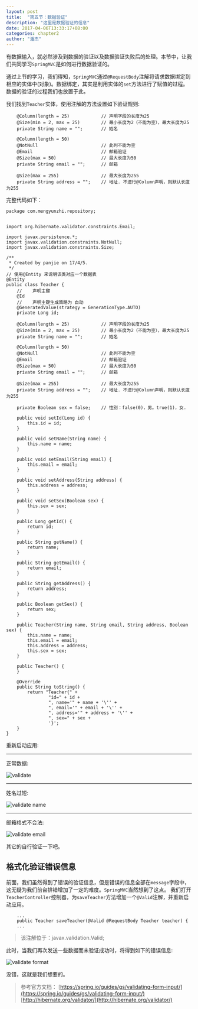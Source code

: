 ```yaml
---
layout: post
title:  "第五节：数据验证"
description: "这里是数据验证的信息"
date: 2017-04-06T13:33:17+08:00
categories: chapter2
author: "潘杰"
---
```

有数据输入，就必然涉及到数据的验证以及数据验证失败后的处理。本节中，让我们共同学习`SpringMVC`是如何进行数据验证的。

通过上节的学习，我们得知，`SpringMVC`通过`@RequestBody`注解将请求数据绑定到相应的实体中(对象)。数据绑定，其实是利用实体的`set`方法进行了赋值的过程。数据的验证的过程我们也放置于此。

我们找到`Teacher`实体，使用注解的方法设置如下验证规则:

```
    @Column(length = 25)            // 声明字段的长度为25
    @Size(min = 2, max = 25)        // 最小长度为2（不能为空），最大长度为25
    private String name = "";       // 姓名

    @Column(length = 50)
    @NotNull                        // 此列不能为空
    @Email                          // 邮箱验证
    @Size(max = 50)                 // 最大长度为50
    private String email = "";      // 邮箱

    @Size(max = 255)                // 最大长度为255
    private String address = "";    // 地址. 不进行@Column声明，则默认长度为255

```

完整代码如下：
```
package com.mengyunzhi.repository;


import org.hibernate.validator.constraints.Email;

import javax.persistence.*;
import javax.validation.constraints.NotNull;
import javax.validation.constraints.Size;

/**
 * Created by panjie on 17/4/5.
 */
// 使用@Entity 来说明该类对应一个数据表
@Entity
public class Teacher {
    //    声明主键
    @Id
    //    声明主键生成策略为 自动
    @GeneratedValue(strategy = GenerationType.AUTO)
    private Long id;

    @Column(length = 25)            // 声明字段的长度为25
    @Size(min = 2, max = 25)        // 最小长度为2（不能为空），最大长度为25
    private String name = "";       // 姓名

    @Column(length = 50)
    @NotNull                        // 此列不能为空
    @Email                          // 邮箱验证
    @Size(max = 50)                 // 最大长度为50
    private String email = "";      // 邮箱

    @Size(max = 255)                // 最大长度为255
    private String address = "";    // 地址. 不进行@Column声明，则默认长度为255

    private Boolean sex = false;    // 性别：false(0)，男。true(1)，女.

    public void setId(Long id) {
        this.id = id;
    }

    public void setName(String name) {
        this.name = name;
    }

    public void setEmail(String email) {
        this.email = email;
    }

    public void setAddress(String address) {
        this.address = address;
    }

    public void setSex(Boolean sex) {
        this.sex = sex;
    }

    public Long getId() {
        return id;
    }

    public String getName() {
        return name;
    }

    public String getEmail() {
        return email;
    }

    public String getAddress() {
        return address;
    }

    public Boolean getSex() {
        return sex;
    }

    public Teacher(String name, String email, String address, Boolean sex) {
        this.name = name;
        this.email = email;
        this.address = address;
        this.sex = sex;
    }

    public Teacher() {
    }

    @Override
    public String toString() {
        return "Teacher{" +
                "id=" + id +
                ", name='" + name + '\'' +
                ", email='" + email + '\'' +
                ", address='" + address + '\'' +
                ", sex=" + sex +
                '}';
    }
}
```
重新启动应用:
<hr />
正常数据:

![validate]({{site.imageurl}}/chapter2/17.png)

<hr />
姓名过短:

![validate name]({{site.imageurl}}/chapter2/18.png)

<hr />
邮箱格式不合法:

![validate email]({{site.imageurl}}/chapter2/19.png)

其它的自行验证一下吧。

## 格式化验证错误信息
前面，我们虽然得到了错误的验证信息，但是错误的信息全部在`message`字段中，这无疑为我们前台排错增加了一定的难度。`SpringMVC`当然想到了这点。
我们打开`TeacherController`控制器，为`saveTeacher`方法增加一个`@Valid`注解，并重新启动应用。

```
    ...
    public Teacher saveTeacher(@Valid @RequestBody Teacher teacher) {
    ...
```

> 该注解位于：javax.validation.Valid;

此时，当我们再次发送一些数据而未验证成功时，将得到如下的错误信息:

![validate format]({{site.imageurl}}/chapter2/20.png)

没错，这就是我们想要的。

> 参考官方文档：
[https://spring.io/guides/gs/validating-form-input/](https://spring.io/guides/gs/validating-form-input/)
[http://hibernate.org/validator/](http://hibernate.org/validator/)